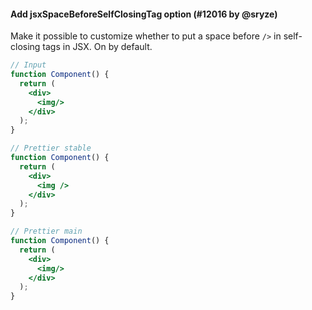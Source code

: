 #### Add jsxSpaceBeforeSelfClosingTag option (#12016 by @sryze)

Make it possible to customize whether to put a space before `/>` in self-closing tags in JSX. On by default.

<!-- prettier-ignore -->
```jsx
// Input
function Component() {
  return (
    <div>
      <img/>
    </div>
  );
}

// Prettier stable
function Component() {
  return (
    <div>
      <img />
    </div>
  );
}

// Prettier main
function Component() {
  return (
    <div>
      <img/>
    </div>
  );
}
```
